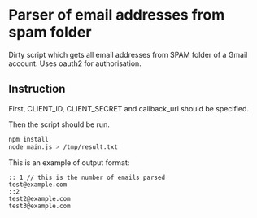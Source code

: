# Parser of email addresses from spam folder

Dirty script which gets all email addresses from SPAM folder of a Gmail account. Uses oauth2 for authorisation.


## Instruction

First, CLIENT_ID, CLIENT_SECRET and callback_url should be specified.

Then the script should be run.

```bash
npm install
node main.js > /tmp/result.txt
```

This is an example of output format:
```
:: 1 // this is the number of emails parsed
test@example.com
::2
test2@example.com
test3@example.com
```
